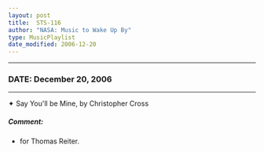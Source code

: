 ```yaml
---
layout: post
title:  STS-116
author: "NASA: Music to Wake Up By"
type: MusicPlaylist
date_modified: 2006-12-20
---
```


----
### DATE: December 20, 2006
----
✦ Say You'll be Mine, by Christopher Cross

##### Comment:
* for Thomas Reiter.
